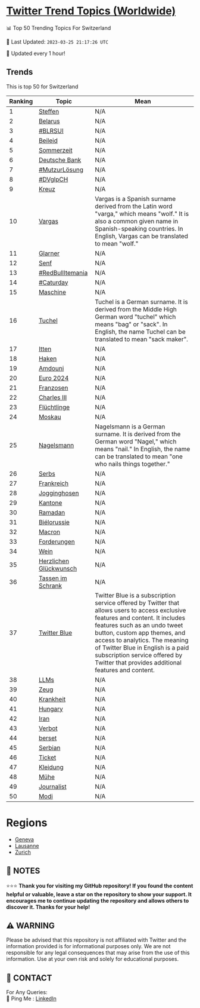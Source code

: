 [Twitter Trend Topics (Worldwide)](https://github.com/ErcinDedeoglu/Twitter-Trend-Topics)
==========


📊 Top 50 Trending Topics For Switzerland

📆 Last Updated: `2023-03-25 21:17:26 UTC`

🔧 Updated every 1 hour!


## Trends

This is top 50 for Switzerland

| Ranking | Topic | Mean |
| ------- | ------------ | ------------ |
| 1 | [Steffen](http://twitter.com/search?q=Steffen) | N/A |
| 2 | [Belarus](http://twitter.com/search?q=Belarus) | N/A |
| 3 | [#BLRSUI](http://twitter.com/search?q=%23BLRSUI) | N/A |
| 4 | [Beileid](http://twitter.com/search?q=Beileid) | N/A |
| 5 | [Sommerzeit](http://twitter.com/search?q=Sommerzeit) | N/A |
| 6 | [Deutsche Bank](http://twitter.com/search?q=Deutsche+Bank) | N/A |
| 7 | [#MutzurLösung](http://twitter.com/search?q=%23MutzurL%c3%b6sung) | N/A |
| 8 | [#DVglpCH](http://twitter.com/search?q=%23DVglpCH) | N/A |
| 9 | [Kreuz](http://twitter.com/search?q=Kreuz) | N/A |
| 10 | [Vargas](http://twitter.com/search?q=Vargas) | Vargas is a Spanish surname derived from the Latin word "varga," which means "wolf." It is also a common given name in Spanish-speaking countries. In English, Vargas can be translated to mean "wolf." |
| 11 | [Glarner](http://twitter.com/search?q=Glarner) | N/A |
| 12 | [Senf](http://twitter.com/search?q=Senf) | N/A |
| 13 | [#RedBullItemania](http://twitter.com/search?q=%23RedBullItemania) | N/A |
| 14 | [#Caturday](http://twitter.com/search?q=%23Caturday) | N/A |
| 15 | [Maschine](http://twitter.com/search?q=Maschine) | N/A |
| 16 | [Tuchel](http://twitter.com/search?q=Tuchel) | Tuchel is a German surname. It is derived from the Middle High German word "tuchel" which means "bag" or "sack". In English, the name Tuchel can be translated to mean "sack maker". |
| 17 | [Itten](http://twitter.com/search?q=Itten) | N/A |
| 18 | [Haken](http://twitter.com/search?q=Haken) | N/A |
| 19 | [Amdouni](http://twitter.com/search?q=Amdouni) | N/A |
| 20 | [Euro 2024](http://twitter.com/search?q=Euro+2024) | N/A |
| 21 | [Franzosen](http://twitter.com/search?q=Franzosen) | N/A |
| 22 | [Charles III](http://twitter.com/search?q=Charles+III) | N/A |
| 23 | [Flüchtlinge](http://twitter.com/search?q=Fl%c3%bcchtlinge) | N/A |
| 24 | [Moskau](http://twitter.com/search?q=Moskau) | N/A |
| 25 | [Nagelsmann](http://twitter.com/search?q=Nagelsmann) | Nagelsmann is a German surname. It is derived from the German word "Nagel," which means "nail." In English, the name can be translated to mean "one who nails things together." |
| 26 | [Serbs](http://twitter.com/search?q=Serbs) | N/A |
| 27 | [Frankreich](http://twitter.com/search?q=Frankreich) | N/A |
| 28 | [Jogginghosen](http://twitter.com/search?q=Jogginghosen) | N/A |
| 29 | [Kantone](http://twitter.com/search?q=Kantone) | N/A |
| 30 | [Ramadan](http://twitter.com/search?q=Ramadan) | N/A |
| 31 | [Biélorussie](http://twitter.com/search?q=Bi%c3%a9lorussie) | N/A |
| 32 | [Macron](http://twitter.com/search?q=Macron) | N/A |
| 33 | [Forderungen](http://twitter.com/search?q=Forderungen) | N/A |
| 34 | [Wein](http://twitter.com/search?q=Wein) | N/A |
| 35 | [Herzlichen Glückwunsch](http://twitter.com/search?q=Herzlichen+Gl%c3%bcckwunsch) | N/A |
| 36 | [Tassen im Schrank](http://twitter.com/search?q=Tassen+im+Schrank) | N/A |
| 37 | [Twitter Blue](http://twitter.com/search?q=Twitter+Blue) | Twitter Blue is a subscription service offered by Twitter that allows users to access exclusive features and content. It includes features such as an undo tweet button, custom app themes, and access to analytics. The meaning of Twitter Blue in English is a paid subscription service offered by Twitter that provides additional features and content. |
| 38 | [LLMs](http://twitter.com/search?q=LLMs) | N/A |
| 39 | [Zeug](http://twitter.com/search?q=Zeug) | N/A |
| 40 | [Krankheit](http://twitter.com/search?q=Krankheit) | N/A |
| 41 | [Hungary](http://twitter.com/search?q=Hungary) | N/A |
| 42 | [Iran](http://twitter.com/search?q=Iran) | N/A |
| 43 | [Verbot](http://twitter.com/search?q=Verbot) | N/A |
| 44 | [berset](http://twitter.com/search?q=berset) | N/A |
| 45 | [Serbian](http://twitter.com/search?q=Serbian) | N/A |
| 46 | [Ticket](http://twitter.com/search?q=Ticket) | N/A |
| 47 | [Kleidung](http://twitter.com/search?q=Kleidung) | N/A |
| 48 | [Mühe](http://twitter.com/search?q=M%c3%bche) | N/A |
| 49 | [Journalist](http://twitter.com/search?q=Journalist) | N/A |
| 50 | [Modi](http://twitter.com/search?q=Modi) | N/A |



# Regions

* [Geneva](</Switzerland/Geneva.md>)
* [Lausanne](</Switzerland/Lausanne.md>)
* [Zurich](</Switzerland/Zurich.md>)



## 📝 NOTES

⭐⭐⭐ **Thank you for visiting my GitHub repository! If you found the content helpful or valuable, leave a star on the repository to show your support. It encourages me to continue updating the repository and allows others to discover it. Thanks for your help!**


## ⚠️ WARNING

Please be advised that this repository is not affiliated with Twitter and the information provided is for informational purposes only. We are not responsible for any legal consequences that may arise from the use of this information. Use at your own risk and solely for educational purposes.


## 📨 CONTACT

 For Any Queries:  
            🏓 Ping Me : [LinkedIn](https://www.linkedin.com/in/ercindedeoglu/)
